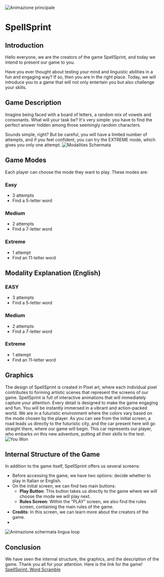 

![Animazione principale](https://github.com/Berkerio/SpellSprint.io/assets/161024367/f29eefb1-e0a7-4617-a72c-4e2d8899984c)



# SpellSprint

## Introduction
Hello everyone, we are the creators of the game SpellSprint, and today we intend to present our game to you.

Have you ever thought about testing your mind and linguistic abilities in a fun and engaging way? If so, then you are in the right place. Today, we will introduce you to a game that will not only entertain you but also challenge your skills.

## Game Description
Imagine being faced with a board of letters, a random mix of vowels and consonants. What will your task be? It's very simple: you have to find the perfect answer hidden among those seemingly random characters.

Sounds simple, right? But be careful, you will have a limited number of attempts, and if you feel confident, you can try the EXTREME mode, which gives you only one attempt.
![Modalities Schermata](https://github.com/Berkerio/SpellSprint.io/assets/161024367/0877f5c3-3f5f-4b5e-b540-c70bd603a6ed)
## Game Modes
Each player can choose the mode they want to play. These modes are:

### Easy
- 3 attempts
- Find a 5-letter word

### Medium
- 2 attempts
- Find a 7-letter word

### Extreme
- 1 attempt
- Find an 11-letter word

## Modality Explanation (English)
### EASY
- 3 attempts
- Find a 5-letter word

### Medium
- 2 attempts
- Find a 7-letter word

### Extreme
- 1 attempt
- Find an 11-letter word

## Graphics
The design of SpellSprint is created in Pixel art, where each individual pixel contributes to forming artistic scenes that represent the screens of our game. SpellSprint is full of interactive animations that will immediately capture your attention. Every detail is designed to make the game engaging and fun. You will be instantly immersed in a vibrant and action-packed world.
We are in a futuristic environment where the colors vary based on the mode chosen by the player. As you can see from the initial screen, a road leads us directly to the futuristic city, and the car present here will go straight there, where our game will begin. This car represents our player, who embarks on this new adventure, putting all their skills to the test.
![You Won](https://github.com/Berkerio/SpellSprint.io/assets/161024367/0cd01b4c-e9bc-4472-a1f8-f8494ec1bf6a)

## Internal Structure of the Game
In addition to the game itself, SpellSprint offers us several screens:

- Before accessing the game, we have two options: decide whether to play in Italian or English.
- On the initial screen, we can find two main buttons:
  - **Play Button**: This button takes us directly to the game where we will choose the mode we will play next.
  - **Rules Screen**: Within the “PLAY” screen, we also find the rules screen, containing the main rules of the game.
- **Credits**: In this screen, we can learn more about the creators of the game.
- 
![Animazione schermata lingua loop](https://github.com/Berkerio/SpellSprint.io/assets/161024367/b1a35e97-fa2b-4682-a277-994abba49482)

## Conclusion
We have seen the internal structure, the graphics, and the description of the game. Thank you all for your attention.
Here is the link for the game! [SpellSprint: Word Scramble]()

